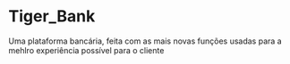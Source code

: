 # Tiger_Bank
 Uma plataforma bancária, feita com as mais novas funções usadas para a mehlro experiência possível para o cliente
